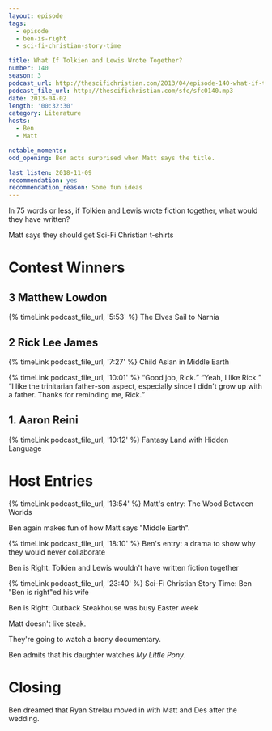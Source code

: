 ```yaml
---
layout: episode
tags:
  - episode
  - ben-is-right
  - sci-fi-christian-story-time

title: What If Tolkien and Lewis Wrote Together?
number: 140
season: 3
podcast_url: http://thescifichristian.com/2013/04/episode-140-what-if-tolkien-and-lewis-wrote-together/
podcast_file_url: http://thescifichristian.com/sfc/sfc0140.mp3
date: 2013-04-02
length: '00:32:30'
category: Literature
hosts:
  - Ben
  - Matt

notable_moments:
odd_opening: Ben acts surprised when Matt says the title.

last_listen: 2018-11-09
recommendation: yes
recommendation_reason: Some fun ideas
---
```

In 75 words or less, if Tolkien and Lewis wrote fiction together, what would they have written?

Matt says they should get Sci-Fi Christian t-shirts 



# Contest Winners

## 3 Matthew Lowdon 
{% timeLink podcast_file_url, '5:53' %}
The Elves Sail to Narnia

## 2 Rick Lee James
{% timeLink podcast_file_url, '7:27' %}
Child Aslan in Middle Earth

<div class="quote">
  {% timeLink podcast_file_url, '10:01' %}
  <span class="quote-context is-size-6"></span>
  <q class="matt">Good job, Rick.</q>
  <q class="ben">Yeah, I like Rick.</q>
  <q class="matt">I like the trinitarian father-son aspect, especially since I didn't grow up with a father. Thanks for reminding me, Rick.</q>
</div>

## 1. Aaron Reini 
{% timeLink podcast_file_url, '10:12' %} Fantasy Land with Hidden Language

# Host Entries
{% timeLink podcast_file_url, '13:54' %}  Matt's entry: The Wood Between Worlds

Ben again makes fun of how Matt says "Middle Earth".

{% timeLink podcast_file_url, '18:10' %} Ben's entry: a drama to show why they would never collaborate

Ben is Right: Tolkien and Lewis wouldn't have written fiction together

{% timeLink podcast_file_url, '23:40' %} Sci-Fi Christian Story Time: Ben "Ben is right"ed his wife

Ben is Right: Outback Steakhouse was busy Easter week

Matt doesn't like steak. 

They're going to watch a brony documentary. 

Ben admits that his daughter watches <i class="work-title">My Little Pony</i>. 



# Closing
Ben dreamed that Ryan Strelau moved in with Matt and Des after the wedding.